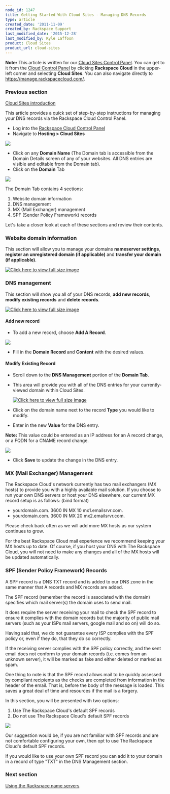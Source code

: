 ```yaml
---
node_id: 1247
title: Getting Started With Cloud Sites - Managing DNS Records
type: article
created_date: '2011-11-09'
created_by: Rackspace Support
last_modified_date: '2015-12-28'
last_modified_by: Kyle Laffoon
product: Cloud Sites
product_url: cloud-sites
---
```


**Note:** This article is written for our [Cloud Sites Control Panel](https://manage.rackspacecloud.com/). You can get to it from the [Cloud Control Panel](https://mycloud.rackspace.com) by clicking **Rackspace Cloud** in the upper-left corner and selecting **Cloud Sites**. You can also navigate directly to <https://manage.rackspacecloud.com/>.

### Previous section

[Cloud Sites introduction](/how-to/cloud-sites)

This article provides a quick set of step-by-step instructions for
managing your DNS records via the Rackspace Cloud Control Panel.

-   Log into the [Rackspace Cloud Control Panel](http://manage.rackspacecloud.com)
-   Navigate to **Hosting > Cloud Sites**

  ![](http://c806394.r94.cf2.rackcdn.com/cloudsites.png)

-   Click on any **Domain Name** (The Domain tab is accessible from the
    Domain Details screen of any of your websites. All DNS entries are
    visible and editable from the Domain tab).
-   Click on the **Domain** Tab

  ![](http://c806394.r94.cf2.rackcdn.com/domaintab.png)

The Domain Tab contains 4 sections:

1.  Website domain information
2.  DNS management
3.  MX (Mail Exchanger) management
4.  SPF (Sender Policy Framework) records

Let's take a closer look at each of these sections and review their
contents.

### Website domain information

This section will allow you to manage your domains **nameserver
settings**, **register an unregistered domain (if applicable)** and
**transfer your domain (if applicable)**.

[![Click here to view full size image](http://c806394.r94.cf2.rackcdn.com/websitedomaininfo.png "Click here to view full size image")](http://c806394.r94.cf2.rackcdn.com/websitedomaininfo.png)

### DNS management

This section will show you all of your DNS records, **add new records**,
**modify existing records** and **delete records**.

[![Click here to view full size image](http://c806394.r94.cf2.rackcdn.com/dnsmanagement.png "Click here to view full size image")](http://c806394.r94.cf2.rackcdn.com/dnsmanagement.png)

#### Add new record

-   To add a new record, choose **Add A Record**.

  ![](http://c806394.r94.cf2.rackcdn.com/addrecord.png)

-   Fill in the **Domain Record** and **Content** with the desired
    values.

#### Modify Existing Record

-   Scroll down to the **DNS Management** portion of the **Domain Tab**.

-   This area will provide you with all of the DNS entries for your
    currently-viewed domain within Cloud Sites.

    [![Click here to view full size image](http://c766433.r33.cf2.rackcdn.com/arecords.png "Click here to view full size image")](http://c766433.r33.cf2.rackcdn.com/arecords.png)

-   Click on the domain name next to the record **Type** you would like
    to modify.

-   Enter in the new **Value** for the DNS entry.

  **Note:** This value could be entered as an IP address for an A record change, or
a FQDN for a CNAME record change.

  ![](http://c806394.r94.cf2.rackcdn.com/changednsrecord.png)

-   Click **Save** to update the change in the DNS entry.

### MX (Mail Exchanger) Management

The Rackspace Cloud's network currently has two mail exchangers (MX
hosts) to provide you with a highly available mail solution. If you
choose to run your own DNS servers or host your DNS elsewhere, our
current MX record setup is as follows: (bind format)

-   yourdomain.com. 3600 IN MX 10 mx1.emailsrvr.com.
-   yourdomain.com. 3600 IN MX 20 mx2.emailsrvr.com.

Please check back often as we will add more MX hosts as our system
continues to grow.

For the best Rackspace Cloud mail experience we recommend keeping your
MX hosts up to date. Of course, if you host your DNS with The Rackspace
Cloud, you will not need to make any changes and all of the MX hosts
will be updated automatically.

### SPF (Sender Policy Framework) Records

A SPF record is a DNS TXT record and is added to our DNS zone in the
same manner that A records and MX records are added.

The SPF record (remember the record is associated with the domain)
specifies which mail server(s) the domain uses to send mail.

It does require the server receiving your mail to check the SPF record
to ensure it complies with the domain records but the majority of public
mail servers (such as your ISPs mail servers, google mail and so on)
will do so.

Having said that, we do not guarantee every ISP complies with the SPF
policy or, even if they do, that they do so correctly.

If the receiving server complies with the SPF policy correctly, and the
sent email does not conform to your domain records (i.e. comes from an
unknown server), it will be marked as fake and either deleted or marked
as spam.

One thing to note is that the SPF record allows mail to be quickly
assessed by compliant recipients as the checks are completed from
information in the header of the email. That is, before the body of the
message is loaded. This saves a great deal of time and resources if the
mail is a forgery.

In this section, you will be presented with two options:

1.  Use The Rackspace Cloud's default SPF records
2.  Do not use The Rackspace Cloud's default SPF records

![](http://c806394.r94.cf2.rackcdn.com/spfmanagement.png)

Our suggestion would be, if you are not familiar with SPF records and
are not comfortable configuring your own, then opt to use The Rackspace
Cloud's default SPF records.

If you would like to use your own SPF record you can add it to your
domain in a record of type "TXT" in the DNS Management section.

### Next section

[Using the Rackspace name servers](/how-to/getting-started-with-cloud-sites-rackspace-nameservers-and-creating-custom-nameservers)
